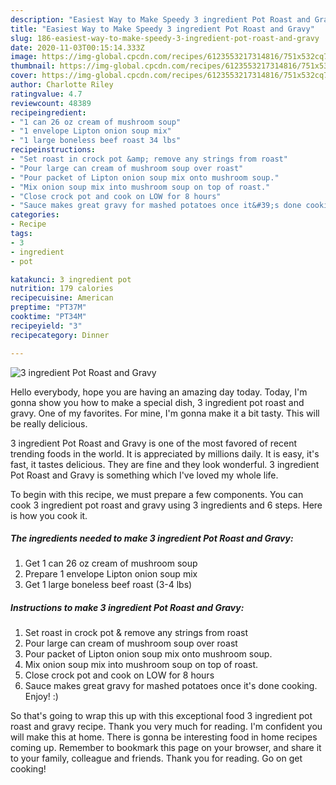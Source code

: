 ```yaml
---
description: "Easiest Way to Make Speedy 3 ingredient Pot Roast and Gravy"
title: "Easiest Way to Make Speedy 3 ingredient Pot Roast and Gravy"
slug: 186-easiest-way-to-make-speedy-3-ingredient-pot-roast-and-gravy
date: 2020-11-03T00:15:14.333Z
image: https://img-global.cpcdn.com/recipes/6123553217314816/751x532cq70/3-ingredient-pot-roast-and-gravy-recipe-main-photo.jpg
thumbnail: https://img-global.cpcdn.com/recipes/6123553217314816/751x532cq70/3-ingredient-pot-roast-and-gravy-recipe-main-photo.jpg
cover: https://img-global.cpcdn.com/recipes/6123553217314816/751x532cq70/3-ingredient-pot-roast-and-gravy-recipe-main-photo.jpg
author: Charlotte Riley
ratingvalue: 4.7
reviewcount: 48389
recipeingredient:
- "1 can 26 oz cream of mushroom soup"
- "1 envelope Lipton onion soup mix"
- "1 large boneless beef roast 34 lbs"
recipeinstructions:
- "Set roast in crock pot &amp; remove any strings from roast"
- "Pour large can cream of mushroom soup over roast"
- "Pour packet of Lipton onion soup mix onto mushroom soup."
- "Mix onion soup mix into mushroom soup on top of roast."
- "Close crock pot and cook on LOW for 8 hours"
- "Sauce makes great gravy for mashed potatoes once it&#39;s done cooking. Enjoy! :)"
categories:
- Recipe
tags:
- 3
- ingredient
- pot

katakunci: 3 ingredient pot 
nutrition: 179 calories
recipecuisine: American
preptime: "PT37M"
cooktime: "PT34M"
recipeyield: "3"
recipecategory: Dinner

---
```



![3 ingredient Pot Roast and Gravy](https://img-global.cpcdn.com/recipes/6123553217314816/751x532cq70/3-ingredient-pot-roast-and-gravy-recipe-main-photo.jpg)

Hello everybody, hope you are having an amazing day today. Today, I'm gonna show you how to make a special dish, 3 ingredient pot roast and gravy. One of my favorites. For mine, I'm gonna make it a bit tasty. This will be really delicious.

3 ingredient Pot Roast and Gravy is one of the most favored of recent trending foods in the world. It is appreciated by millions daily. It is easy, it's fast, it tastes delicious. They are fine and they look wonderful. 3 ingredient Pot Roast and Gravy is something which I've loved my whole life.




To begin with this recipe, we must prepare a few components. You can cook 3 ingredient pot roast and gravy using 3 ingredients and 6 steps. Here is how you cook it.

<!--inarticleads1-->

##### The ingredients needed to make 3 ingredient Pot Roast and Gravy:

1. Get 1 can 26 oz cream of mushroom soup
1. Prepare 1 envelope Lipton onion soup mix
1. Get 1 large boneless beef roast (3-4 lbs)




<!--inarticleads2-->

##### Instructions to make 3 ingredient Pot Roast and Gravy:

1. Set roast in crock pot &amp; remove any strings from roast
1. Pour large can cream of mushroom soup over roast
1. Pour packet of Lipton onion soup mix onto mushroom soup.
1. Mix onion soup mix into mushroom soup on top of roast.
1. Close crock pot and cook on LOW for 8 hours
1. Sauce makes great gravy for mashed potatoes once it&#39;s done cooking. Enjoy! :)




So that's going to wrap this up with this exceptional food 3 ingredient pot roast and gravy recipe. Thank you very much for reading. I'm confident you will make this at home. There is gonna be interesting food in home recipes coming up. Remember to bookmark this page on your browser, and share it to your family, colleague and friends. Thank you for reading. Go on get cooking!
